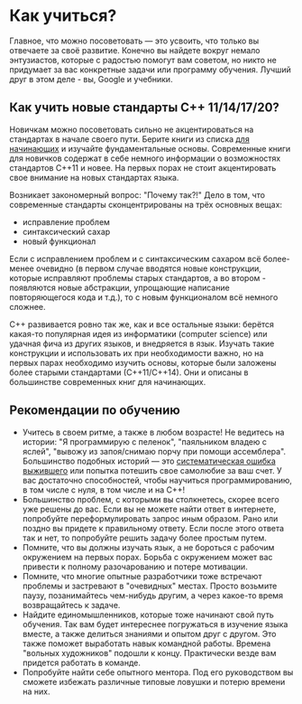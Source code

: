 # Как учиться?

Главное, что можно посоветовать — это усвоить, что только вы отвечаете за своё развитие. Конечно вы найдете вокруг немало энтузиастов, которые с радостью помогут вам советом, но никто не придумает за вас конкретные задачи или программу обучения. Лучший друг в этом деле - вы, Google и учебники.

## Как учить новые стандарты C++ 11/14/17/20?

Новичкам можно посоветовать сильно не акцентироваться на стандартах в начале своего пути. Берите книги из списка [для начинающих](Grades/PreJunior.md) и изучайте фундаментальные основы. Современные книги для новичков содержат в себе немного информации о возможностях стандартов C++11 и новее. На первых порах не стоит акцентировать свое внимание на новых стандартах языка. 

Возникает закономерный вопрос: "Почему так?!" Дело в том, что современные стандарты сконцентрированы на трёх основных вещах:

- исправление проблем
- синтаксический сахар
- новый функционал

Если с исправлением проблем и с синтаксическим сахаром всё более-менее очевидно (в первом случае вводятся новые конструкции, которые исправляют проблемы старых стандартов, а во втором - появляются новые абстракции, упрощающие написание повторяющегося кода и т.д.), то с новым функционалом всё немного сложнее. 

C++ развивается ровно так же, как и все остальные языки: берётся какая-то популярная идея из информатики (computer science) или удачная фича из других языков, и внедряется в язык. Изучать такие конструкции и использовать их при необходимости важно, но на первых парах необходимо изучить основы, которые были заложены более старыми стандартами (С++11/С++14). Они и описаны в большинстве современных книг для начинающих. 

## Рекомендации по обучению

- Учитесь в своем ритме, а также в любом возрасте! Не ведитесь на истории: "Я программирую с пеленок", "паяльником владею с яслей", "вывожу из запоя/снимаю порчу при помощи ассемблера". Большинство подобных историй — это [систематическая ошибка выжившего](https://ru.wikipedia.org/wiki/Систематическая_ошибка_выжившего) или попытка потешить свое самолюбие за ваш счет. У вас достаточно способностей, чтобы научиться программированию, в том числе с нуля, в том числе и на C++!
- Большинство проблем, с которыми вы столкнетесь, скорее всего уже решены до вас. Если вы не можете найти ответ в интернете, попробуйте переформулировать запрос иным образом. Рано или поздно вы придете к правильному ответу. Если после этого ответа так и нет, то попробуйте решить задачу более простым путем.
- Помните, что вы должны изучать язык, а не бороться с рабочим окружением на первых порах. Борьба с окружением может вас привести к полному разочарованию и потере мотивации.
- Помните, что многие опытные разработчики тоже встречают проблемы и застревают в "очевидных" местах. Просто возьмите паузу, позанимайтесь чем-нибудь другим, а через какое-то время возвращайтесь к задаче.
- Найдите единомышленников, которые тоже начинают свой путь обучения. Так вам будет интереснее погружаться в изучение языка вместе, а также делиться знаниями и опытом друг с другом. Это также поможет выработать навык командной работы. Времена "вольных художников" подошли к концу. Практически везде вам придется работать в команде.
- Попробуйте найти себе опытного ментора. Под его руководством вы сможете избежать различные типовые ловушки и потерю времени на них.
